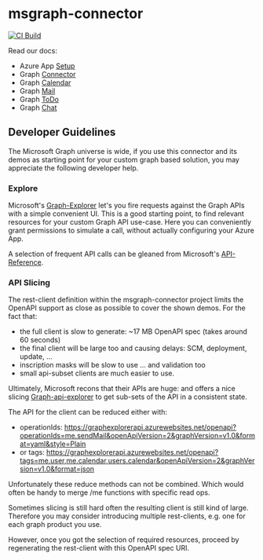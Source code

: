 # msgraph-connector

[![CI Build](https://github.com/axonivy-market/msgraph-connector/actions/workflows/ci.yml/badge.svg)](https://github.com/axonivy-market/msgraph-connector/actions/workflows/ci.yml)

Read our docs:

- Azure App [Setup](msgraph-connector-product/setup.md)
- Graph [Connector](msgraph-connector-product/products/msgraph-connector/README.md)
- Graph [Calendar](msgraph-connector-product/products/msgraph-calendar/README.md)
- Graph [Mail](msgraph-connector-product/products/msgraph-mail/README.md)
- Graph [ToDo](msgraph-connector-product/products/msgraph-todo/README.md)
- Graph [Chat](msgraph-connector-product/products/msgraph-chat/README.md)

## Developer Guidelines

The Microsoft Graph universe is wide, if you use this connector and its demos as starting point
for your custom graph based solution, you may appreciate the following developer help.

### Explore

Microsoft's [Graph-Explorer](https://developer.microsoft.com/en-us/graph/graph-explorer) let's you fire requests against the Graph APIs with a simple convenient UI. This is a good starting point, to find relevant resources for your custom Graph API use-case. Here you can conveniently grant permissions to simulate a call, without actually configuring your Azure App.

A selection of frequent API calls can be gleaned from Microsoft's [API-Reference](https://learn.microsoft.com/en-us/graph/api/overview?view=graph-rest-1.0).

### API Slicing

The rest-client definition within the msgraph-connector project limits the OpenAPI
support as close as possible to cover the shown demos. For the fact that:

- the full client is slow to generate: ~17 MB OpenAPI spec (takes around 60 seconds)
- the final client will be large too and causing delays: SCM, deployment, update, ...
- inscription masks will be slow to use ... and validation too
- small api-subset clients are much easier to use.

Ultimately, Microsoft recons that their APIs are huge: 
and offers a nice slicing [Graph-api-explorer](https://graphexplorerapi.azurewebsites.net/openapi/operations?style=Plain&graphVersion=v1.0) to get sub-sets of the API in a consistent state.

The API for the client can be reduced either with:

- operationIds: https://graphexplorerapi.azurewebsites.net/openapi?operationIds=me.sendMail&openApiVersion=2&graphVersion=v1.0&format=yaml&style=Plain
- or tags: https://graphexplorerapi.azurewebsites.net/openapi?tags=me.user,me.calendar,users.calendar&openApiVersion=2&graphVersion=v1.0&format=json

Unfortunately these reduce methods can not be combined. Which would often be handy to merge /me functions with specific read ops.

Sometimes slicing is still hard often the resulting client is still kind of large.
Therefore you may consider introducing multiple rest-clients, e.g. one for each graph product you use.

However, once you got the selection of required resources, proceed by regenerating the rest-client 
with this OpenAPI spec URI.
